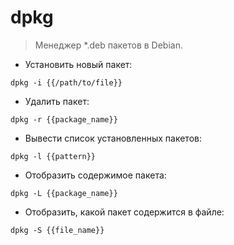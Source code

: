 # dpkg

> Менеджер *.deb пакетов в Debian.

- Установить новый пакет:

`dpkg -i {{/path/to/file}}`

- Удалить пакет:

`dpkg -r {{package_name}}`

- Вывести список установленных пакетов:

`dpkg -l {{pattern}}`

- Отобразить содержимое пакета:

`dpkg -L {{package_name}}`

- Отобразить, какой пакет содержится в файле:

`dpkg -S {{file_name}}`
